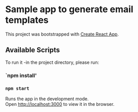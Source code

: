# Sample app to generate email templates

This project was bootstrapped with [Create React App](https://github.com/facebook/create-react-app).

## Available Scripts

To run it -in the project directory, please run:

### `npm install' 


### `npm start`

Runs the app in the development mode.\
Open [http://localhost:3000](http://localhost:3000) to view it in the browser.

